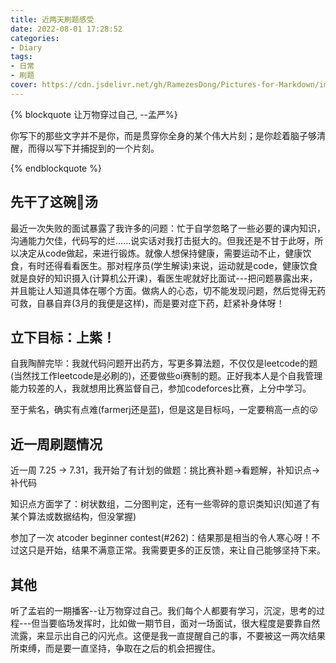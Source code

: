 ```yaml
---
title: 近两天刷题感受
date: 2022-08-01 17:28:52
categories:
- Diary 
tags:
- 日常
- 刷题
cover: https://cdn.jsdelivr.net/gh/RamezesDong/Pictures-for-Markdown/img/95a68a35dcce88f500c374be01af72d4_348628426700579093.jpg
---
```


{% blockquote                    让万物穿过自己, --孟严%}

你写下的那些文字并不是你，而是贯穿你全身的某个伟大片刻；是你趁着脑子够清醒，而得以写下并捕捉到的一个片刻。

{% endblockquote %}

## 先干了这碗🐔汤

最近一次失败的面试暴露了我许多的问题：忙于自学忽略了一些必要的课内知识，沟通能力欠佳，代码写的烂......说实话对我打击挺大的。但我还是不甘于此呀，所以决定从code做起，来进行锻炼。就像人想保持健康，需要运动不止，健康饮食，有时还得看看医生。那对程序员(学生解读)来说，运动就是code，健康饮食就是良好的知识摄入(计算机公开课)，看医生呢就好比面试---把问题暴露出来，并且能让人知道具体在哪个方面。做病人的心态，切不能发现问题，然后觉得无药可救，自暴自弃(3月的我便是这样)，而是要对症下药，赶紧补身体呀！

## 立下目标：上紫！

自我陶醉完毕：我就代码问题开出药方，写更多算法题，不仅仅是leetcode的题(当然找工作leetcode是必刷的)，还要做些oi赛制的题。正好我本人是个自我管理能力较差的人，我就想用比赛监督自己，参加codeforces比赛，上分中学习。

至于紫名，确实有点难(farmerj还是蓝)，但是这是目标吗，一定要稍高一点的😜

## 近一周刷题情况

近一周 7.25 -> 7.31，我开始了有计划的做题：挑比赛补题->看题解，补知识点->补代码

知识点方面学了：树状数组，二分图判定，还有一些零碎的意识类知识(知道了有某个算法或数据结构，但没掌握)

参加了一次 atcoder beginner contest(#262)：结果那是相当的令人寒心呀！不过这只是开始，结果不满意正常。我需要更多的正反馈，来让自己能够坚持下来。

## 其他

听了孟岩的一期播客--让万物穿过自己。我们每个人都要有学习，沉淀，思考的过程---但当要临场发挥时，比如做一期节目，面对一场面试，很大程度是要靠自然流露，来显示出自己的闪光点。这便是我一直提醒自己的事，不要被这一两次结果所束缚，而是要一直坚持，争取在之后的机会把握住。
